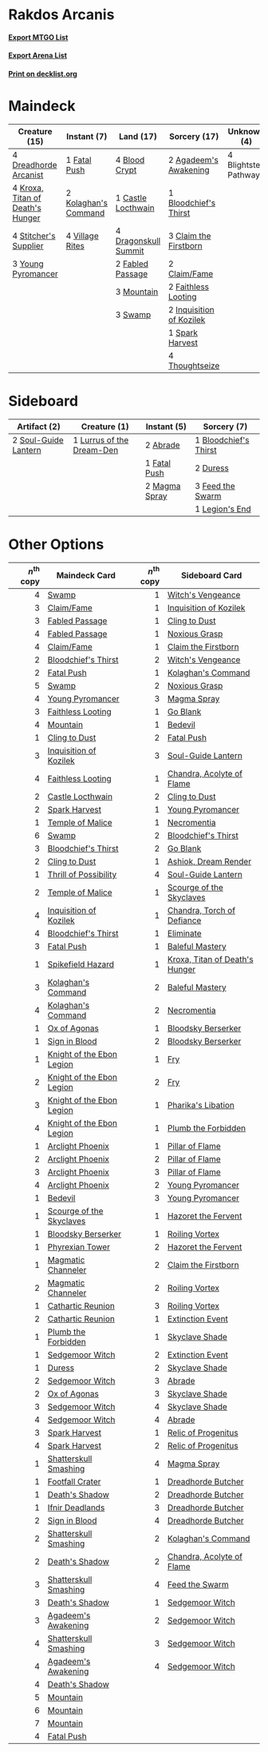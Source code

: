 # Rakdos Arcanis

#### [Export MTGO List](../collection/Rakdos%20Arcanis/Rakdos%20Arcanis.txt)
#### [Export Arena List](../collection/Rakdos%20Arcanis/Rakdos%20Arcanis_arena.txt)
#### [Print on decklist.org](http://decklist.org/?deckmain=2%09Agadeem's%20Awakening%0A4%09Blightstep%20Pathway%0A4%09Blood%20Crypt%0A1%09Bloodchief's%20Thirst%0A1%09Castle%20Locthwain%0A3%09Claim%20the%20Firstborn%0A2%09Claim/Fame%0A4%09Dragonskull%20Summit%0A4%09Dreadhorde%20Arcanist%0A2%09Fabled%20Passage%0A2%09Faithless%20Looting%0A1%09Fatal%20Push%0A2%09Inquisition%20of%20Kozilek%0A2%09Kolaghan's%20Command%0A4%09Kroxa,%20Titan%20of%20Death's%20Hunger%0A3%09Mountain%0A1%09Spark%20Harvest%0A4%09Stitcher's%20Supplier%0A3%09Swamp%0A4%09Thoughtseize%0A4%09Village%20Rites%0A3%09Young%20Pyromancer&deckside=2%09Abrade%0A1%09Bloodchief's%20Thirst%0A2%09Duress%0A1%09Fatal%20Push%0A3%09Feed%20the%20Swarm%0A1%09Legion's%20End%0A1%09Lurrus%20of%20the%20Dream-Den%0A2%09Magma%20Spray%0A2%09Soul-Guide%20Lantern)
# Maindeck

|                                               Creature (15)                                               |                                          Instant (7)                                          |                                           Land (17)                                           |                                           Sorcery (17)                                            |    Unknown (4)     |
|-----------------------------------------------------------------------------------------------------------|-----------------------------------------------------------------------------------------------|-----------------------------------------------------------------------------------------------|---------------------------------------------------------------------------------------------------|--------------------|
|4 [Dreadhorde Arcanist](http://gatherer.wizards.com/Pages/Card/Details.aspx?multiverseid=461052)           |1 [Fatal Push](http://gatherer.wizards.com/Pages/Card/Details.aspx?multiverseid=423724)        |4 [Blood Crypt](http://gatherer.wizards.com/Pages/Card/Details.aspx?multiverseid=97102)        |2 [Agadeem's Awakening](http://gatherer.wizards.com/Pages/Card/Details.aspx?multiverseid=491723)   |4 Blightstep Pathway|
|4 [Kroxa, Titan of Death's Hunger](http://gatherer.wizards.com/Pages/Card/Details.aspx?multiverseid=476472)|2 [Kolaghan's Command](http://gatherer.wizards.com/Pages/Card/Details.aspx?multiverseid=394613)|1 [Castle Locthwain](http://gatherer.wizards.com/Pages/Card/Details.aspx?multiverseid=473203)  |1 [Bloodchief's Thirst](http://gatherer.wizards.com/Pages/Card/Details.aspx?multiverseid=491729)   |                    |
|4 [Stitcher's Supplier](http://gatherer.wizards.com/Pages/Card/Details.aspx?multiverseid=447257)           |4 [Village Rites](http://gatherer.wizards.com/Pages/Card/Details.aspx?multiverseid=485449)     |4 [Dragonskull Summit](http://gatherer.wizards.com/Pages/Card/Details.aspx?multiverseid=420909)|3 [Claim the Firstborn](http://gatherer.wizards.com/Pages/Card/Details.aspx?multiverseid=473080)   |                    |
|3 [Young Pyromancer](http://gatherer.wizards.com/Pages/Card/Details.aspx?multiverseid=426592)              |                                                                                               |2 [Fabled Passage](http://gatherer.wizards.com/Pages/Card/Details.aspx?multiverseid=473206)    |2 [Claim/Fame](http://gatherer.wizards.com/Pages/Card/Details.aspx?multiverseid=430839)            |                    |
|                                                                                                           |                                                                                               |3 [Mountain](http://gatherer.wizards.com/Pages/Card/Details.aspx?multiverseid=439859)          |2 [Faithless Looting](http://gatherer.wizards.com/Pages/Card/Details.aspx?multiverseid=389512)     |                    |
|                                                                                                           |                                                                                               |3 [Swamp](http://gatherer.wizards.com/Pages/Card/Details.aspx?multiverseid=439858)             |2 [Inquisition of Kozilek](http://gatherer.wizards.com/Pages/Card/Details.aspx?multiverseid=416897)|                    |
|                                                                                                           |                                                                                               |                                                                                               |1 [Spark Harvest](http://gatherer.wizards.com/Pages/Card/Details.aspx?multiverseid=461032)         |                    |
|                                                                                                           |                                                                                               |                                                                                               |4 [Thoughtseize](http://gatherer.wizards.com/Pages/Card/Details.aspx?multiverseid=438676)          |                    |


# Sideboard

|                                         Artifact (2)                                          |                                            Creature (1)                                            |                                      Instant (5)                                       |                                          Sorcery (7)                                           |
|-----------------------------------------------------------------------------------------------|----------------------------------------------------------------------------------------------------|----------------------------------------------------------------------------------------|------------------------------------------------------------------------------------------------|
|2 [Soul-Guide Lantern](http://gatherer.wizards.com/Pages/Card/Details.aspx?multiverseid=476488)|1 [Lurrus of the Dream-Den](http://gatherer.wizards.com/Pages/Card/Details.aspx?multiverseid=479746)|2 [Abrade](http://gatherer.wizards.com/Pages/Card/Details.aspx?multiverseid=430772)     |1 [Bloodchief's Thirst](http://gatherer.wizards.com/Pages/Card/Details.aspx?multiverseid=491729)|
|                                                                                               |                                                                                                    |1 [Fatal Push](http://gatherer.wizards.com/Pages/Card/Details.aspx?multiverseid=423724) |2 [Duress](http://gatherer.wizards.com/Pages/Card/Details.aspx?multiverseid=14557)              |
|                                                                                               |                                                                                                    |2 [Magma Spray](http://gatherer.wizards.com/Pages/Card/Details.aspx?multiverseid=426843)|3 [Feed the Swarm](http://gatherer.wizards.com/Pages/Card/Details.aspx?multiverseid=491737)     |
|                                                                                               |                                                                                                    |                                                                                        |1 [Legion's End](http://gatherer.wizards.com/Pages/Card/Details.aspx?multiverseid=466860)       |


# Other Options

|*n*<sup>th</sup> copy|                                           Maindeck Card                                            |*n*<sup>th</sup> copy|                                             Sideboard Card                                              |
|--------------------:|----------------------------------------------------------------------------------------------------|--------------------:|---------------------------------------------------------------------------------------------------------|
|                    4|[Swamp](http://gatherer.wizards.com/Pages/Card/Details.aspx?multiverseid=439858)                    |                    1|[Witch's Vengeance](http://gatherer.wizards.com/Pages/Card/Details.aspx?multiverseid=473073)             |
|                    3|[Claim/Fame](http://gatherer.wizards.com/Pages/Card/Details.aspx?multiverseid=430839)               |                    1|[Inquisition of Kozilek](http://gatherer.wizards.com/Pages/Card/Details.aspx?multiverseid=416897)        |
|                    3|[Fabled Passage](http://gatherer.wizards.com/Pages/Card/Details.aspx?multiverseid=473206)           |                    1|[Cling to Dust](http://gatherer.wizards.com/Pages/Card/Details.aspx?multiverseid=476338)                 |
|                    4|[Fabled Passage](http://gatherer.wizards.com/Pages/Card/Details.aspx?multiverseid=473206)           |                    1|[Noxious Grasp](http://gatherer.wizards.com/Pages/Card/Details.aspx?multiverseid=466864)                 |
|                    4|[Claim/Fame](http://gatherer.wizards.com/Pages/Card/Details.aspx?multiverseid=430839)               |                    1|[Claim the Firstborn](http://gatherer.wizards.com/Pages/Card/Details.aspx?multiverseid=473080)           |
|                    2|[Bloodchief's Thirst](http://gatherer.wizards.com/Pages/Card/Details.aspx?multiverseid=491729)      |                    2|[Witch's Vengeance](http://gatherer.wizards.com/Pages/Card/Details.aspx?multiverseid=473073)             |
|                    2|[Fatal Push](http://gatherer.wizards.com/Pages/Card/Details.aspx?multiverseid=423724)               |                    1|[Kolaghan's Command](http://gatherer.wizards.com/Pages/Card/Details.aspx?multiverseid=394613)            |
|                    5|[Swamp](http://gatherer.wizards.com/Pages/Card/Details.aspx?multiverseid=439858)                    |                    2|[Noxious Grasp](http://gatherer.wizards.com/Pages/Card/Details.aspx?multiverseid=466864)                 |
|                    4|[Young Pyromancer](http://gatherer.wizards.com/Pages/Card/Details.aspx?multiverseid=426592)         |                    3|[Magma Spray](http://gatherer.wizards.com/Pages/Card/Details.aspx?multiverseid=426843)                   |
|                    3|[Faithless Looting](http://gatherer.wizards.com/Pages/Card/Details.aspx?multiverseid=389512)        |                    1|[Go Blank](http://gatherer.wizards.com/Pages/Card/Details.aspx?multiverseid=513549)                      |
|                    4|[Mountain](http://gatherer.wizards.com/Pages/Card/Details.aspx?multiverseid=439859)                 |                    1|[Bedevil](http://gatherer.wizards.com/Pages/Card/Details.aspx?multiverseid=457301)                       |
|                    1|[Cling to Dust](http://gatherer.wizards.com/Pages/Card/Details.aspx?multiverseid=476338)            |                    2|[Fatal Push](http://gatherer.wizards.com/Pages/Card/Details.aspx?multiverseid=423724)                    |
|                    3|[Inquisition of Kozilek](http://gatherer.wizards.com/Pages/Card/Details.aspx?multiverseid=416897)   |                    3|[Soul-Guide Lantern](http://gatherer.wizards.com/Pages/Card/Details.aspx?multiverseid=476488)            |
|                    4|[Faithless Looting](http://gatherer.wizards.com/Pages/Card/Details.aspx?multiverseid=389512)        |                    1|[Chandra, Acolyte of Flame](http://gatherer.wizards.com/Pages/Card/Details.aspx?multiverseid=466880)     |
|                    2|[Castle Locthwain](http://gatherer.wizards.com/Pages/Card/Details.aspx?multiverseid=473203)         |                    2|[Cling to Dust](http://gatherer.wizards.com/Pages/Card/Details.aspx?multiverseid=476338)                 |
|                    2|[Spark Harvest](http://gatherer.wizards.com/Pages/Card/Details.aspx?multiverseid=461032)            |                    1|[Young Pyromancer](http://gatherer.wizards.com/Pages/Card/Details.aspx?multiverseid=426592)              |
|                    1|[Temple of Malice](http://gatherer.wizards.com/Pages/Card/Details.aspx?multiverseid=378536)         |                    1|[Necromentia](http://gatherer.wizards.com/Pages/Card/Details.aspx?multiverseid=485439)                   |
|                    6|[Swamp](http://gatherer.wizards.com/Pages/Card/Details.aspx?multiverseid=439858)                    |                    2|[Bloodchief's Thirst](http://gatherer.wizards.com/Pages/Card/Details.aspx?multiverseid=491729)           |
|                    3|[Bloodchief's Thirst](http://gatherer.wizards.com/Pages/Card/Details.aspx?multiverseid=491729)      |                    2|[Go Blank](http://gatherer.wizards.com/Pages/Card/Details.aspx?multiverseid=513549)                      |
|                    2|[Cling to Dust](http://gatherer.wizards.com/Pages/Card/Details.aspx?multiverseid=476338)            |                    1|[Ashiok, Dream Render](http://gatherer.wizards.com/Pages/Card/Details.aspx?multiverseid=461155)          |
|                    1|[Thrill of Possibility](http://gatherer.wizards.com/Pages/Card/Details.aspx?multiverseid=473108)    |                    4|[Soul-Guide Lantern](http://gatherer.wizards.com/Pages/Card/Details.aspx?multiverseid=476488)            |
|                    2|[Temple of Malice](http://gatherer.wizards.com/Pages/Card/Details.aspx?multiverseid=378536)         |                    1|[Scourge of the Skyclaves](http://gatherer.wizards.com/Pages/Card/Details.aspx?multiverseid=491760)      |
|                    4|[Inquisition of Kozilek](http://gatherer.wizards.com/Pages/Card/Details.aspx?multiverseid=416897)   |                    1|[Chandra, Torch of Defiance](http://gatherer.wizards.com/Pages/Card/Details.aspx?multiverseid=417683)    |
|                    4|[Bloodchief's Thirst](http://gatherer.wizards.com/Pages/Card/Details.aspx?multiverseid=491729)      |                    1|[Eliminate](http://gatherer.wizards.com/Pages/Card/Details.aspx?multiverseid=485420)                     |
|                    3|[Fatal Push](http://gatherer.wizards.com/Pages/Card/Details.aspx?multiverseid=423724)               |                    1|[Baleful Mastery](http://gatherer.wizards.com/Pages/Card/Details.aspx?multiverseid=513541)               |
|                    1|[Spikefield Hazard](http://gatherer.wizards.com/Pages/Card/Details.aspx?multiverseid=491809)        |                    1|[Kroxa, Titan of Death's Hunger](http://gatherer.wizards.com/Pages/Card/Details.aspx?multiverseid=476472)|
|                    3|[Kolaghan's Command](http://gatherer.wizards.com/Pages/Card/Details.aspx?multiverseid=394613)       |                    2|[Baleful Mastery](http://gatherer.wizards.com/Pages/Card/Details.aspx?multiverseid=513541)               |
|                    4|[Kolaghan's Command](http://gatherer.wizards.com/Pages/Card/Details.aspx?multiverseid=394613)       |                    2|[Necromentia](http://gatherer.wizards.com/Pages/Card/Details.aspx?multiverseid=485439)                   |
|                    1|[Ox of Agonas](http://gatherer.wizards.com/Pages/Card/Details.aspx?multiverseid=476398)             |                    1|[Bloodsky Berserker](http://gatherer.wizards.com/Pages/Card/Details.aspx?multiverseid=503688)            |
|                    1|[Sign in Blood](http://gatherer.wizards.com/Pages/Card/Details.aspx?multiverseid=220480)            |                    2|[Bloodsky Berserker](http://gatherer.wizards.com/Pages/Card/Details.aspx?multiverseid=503688)            |
|                    1|[Knight of the Ebon Legion](http://gatherer.wizards.com/Pages/Card/Details.aspx?multiverseid=466859)|                    1|[Fry](http://gatherer.wizards.com/Pages/Card/Details.aspx?multiverseid=466894)                           |
|                    2|[Knight of the Ebon Legion](http://gatherer.wizards.com/Pages/Card/Details.aspx?multiverseid=466859)|                    2|[Fry](http://gatherer.wizards.com/Pages/Card/Details.aspx?multiverseid=466894)                           |
|                    3|[Knight of the Ebon Legion](http://gatherer.wizards.com/Pages/Card/Details.aspx?multiverseid=466859)|                    1|[Pharika's Libation](http://gatherer.wizards.com/Pages/Card/Details.aspx?multiverseid=476362)            |
|                    4|[Knight of the Ebon Legion](http://gatherer.wizards.com/Pages/Card/Details.aspx?multiverseid=466859)|                    1|[Plumb the Forbidden](http://gatherer.wizards.com/Pages/Card/Details.aspx?multiverseid=513558)           |
|                    1|[Arclight Phoenix](http://gatherer.wizards.com/Pages/Card/Details.aspx?multiverseid=452841)         |                    1|[Pillar of Flame](http://gatherer.wizards.com/Pages/Card/Details.aspx?multiverseid=240013)               |
|                    2|[Arclight Phoenix](http://gatherer.wizards.com/Pages/Card/Details.aspx?multiverseid=452841)         |                    2|[Pillar of Flame](http://gatherer.wizards.com/Pages/Card/Details.aspx?multiverseid=240013)               |
|                    3|[Arclight Phoenix](http://gatherer.wizards.com/Pages/Card/Details.aspx?multiverseid=452841)         |                    3|[Pillar of Flame](http://gatherer.wizards.com/Pages/Card/Details.aspx?multiverseid=240013)               |
|                    4|[Arclight Phoenix](http://gatherer.wizards.com/Pages/Card/Details.aspx?multiverseid=452841)         |                    2|[Young Pyromancer](http://gatherer.wizards.com/Pages/Card/Details.aspx?multiverseid=426592)              |
|                    1|[Bedevil](http://gatherer.wizards.com/Pages/Card/Details.aspx?multiverseid=457301)                  |                    3|[Young Pyromancer](http://gatherer.wizards.com/Pages/Card/Details.aspx?multiverseid=426592)              |
|                    1|[Scourge of the Skyclaves](http://gatherer.wizards.com/Pages/Card/Details.aspx?multiverseid=491760) |                    1|[Hazoret the Fervent](http://gatherer.wizards.com/Pages/Card/Details.aspx?multiverseid=426838)           |
|                    1|[Bloodsky Berserker](http://gatherer.wizards.com/Pages/Card/Details.aspx?multiverseid=503688)       |                    1|[Roiling Vortex](http://gatherer.wizards.com/Pages/Card/Details.aspx?multiverseid=491797)                |
|                    1|[Phyrexian Tower](http://gatherer.wizards.com/Pages/Card/Details.aspx?multiverseid=456844)          |                    2|[Hazoret the Fervent](http://gatherer.wizards.com/Pages/Card/Details.aspx?multiverseid=426838)           |
|                    1|[Magmatic Channeler](http://gatherer.wizards.com/Pages/Card/Details.aspx?multiverseid=491789)       |                    2|[Claim the Firstborn](http://gatherer.wizards.com/Pages/Card/Details.aspx?multiverseid=473080)           |
|                    2|[Magmatic Channeler](http://gatherer.wizards.com/Pages/Card/Details.aspx?multiverseid=491789)       |                    2|[Roiling Vortex](http://gatherer.wizards.com/Pages/Card/Details.aspx?multiverseid=491797)                |
|                    1|[Cathartic Reunion](http://gatherer.wizards.com/Pages/Card/Details.aspx?multiverseid=417682)        |                    3|[Roiling Vortex](http://gatherer.wizards.com/Pages/Card/Details.aspx?multiverseid=491797)                |
|                    2|[Cathartic Reunion](http://gatherer.wizards.com/Pages/Card/Details.aspx?multiverseid=417682)        |                    1|[Extinction Event](http://gatherer.wizards.com/Pages/Card/Details.aspx?multiverseid=479608)              |
|                    1|[Plumb the Forbidden](http://gatherer.wizards.com/Pages/Card/Details.aspx?multiverseid=513558)      |                    1|[Skyclave Shade](http://gatherer.wizards.com/Pages/Card/Details.aspx?multiverseid=491763)                |
|                    1|[Sedgemoor Witch](http://gatherer.wizards.com/Pages/Card/Details.aspx?multiverseid=513563)          |                    2|[Extinction Event](http://gatherer.wizards.com/Pages/Card/Details.aspx?multiverseid=479608)              |
|                    1|[Duress](http://gatherer.wizards.com/Pages/Card/Details.aspx?multiverseid=14557)                    |                    2|[Skyclave Shade](http://gatherer.wizards.com/Pages/Card/Details.aspx?multiverseid=491763)                |
|                    2|[Sedgemoor Witch](http://gatherer.wizards.com/Pages/Card/Details.aspx?multiverseid=513563)          |                    3|[Abrade](http://gatherer.wizards.com/Pages/Card/Details.aspx?multiverseid=430772)                        |
|                    2|[Ox of Agonas](http://gatherer.wizards.com/Pages/Card/Details.aspx?multiverseid=476398)             |                    3|[Skyclave Shade](http://gatherer.wizards.com/Pages/Card/Details.aspx?multiverseid=491763)                |
|                    3|[Sedgemoor Witch](http://gatherer.wizards.com/Pages/Card/Details.aspx?multiverseid=513563)          |                    4|[Skyclave Shade](http://gatherer.wizards.com/Pages/Card/Details.aspx?multiverseid=491763)                |
|                    4|[Sedgemoor Witch](http://gatherer.wizards.com/Pages/Card/Details.aspx?multiverseid=513563)          |                    4|[Abrade](http://gatherer.wizards.com/Pages/Card/Details.aspx?multiverseid=430772)                        |
|                    3|[Spark Harvest](http://gatherer.wizards.com/Pages/Card/Details.aspx?multiverseid=461032)            |                    1|[Relic of Progenitus](http://gatherer.wizards.com/Pages/Card/Details.aspx?multiverseid=174824)           |
|                    4|[Spark Harvest](http://gatherer.wizards.com/Pages/Card/Details.aspx?multiverseid=461032)            |                    2|[Relic of Progenitus](http://gatherer.wizards.com/Pages/Card/Details.aspx?multiverseid=174824)           |
|                    1|[Shatterskull Smashing](http://gatherer.wizards.com/Pages/Card/Details.aspx?multiverseid=491802)    |                    4|[Magma Spray](http://gatherer.wizards.com/Pages/Card/Details.aspx?multiverseid=426843)                   |
|                    1|[Footfall Crater](http://gatherer.wizards.com/Pages/Card/Details.aspx?multiverseid=479638)          |                    1|[Dreadhorde Butcher](http://gatherer.wizards.com/Pages/Card/Details.aspx?multiverseid=461121)            |
|                    1|[Death's Shadow](http://gatherer.wizards.com/Pages/Card/Details.aspx?multiverseid=425889)           |                    2|[Dreadhorde Butcher](http://gatherer.wizards.com/Pages/Card/Details.aspx?multiverseid=461121)            |
|                    1|[Ifnir Deadlands](http://gatherer.wizards.com/Pages/Card/Details.aspx?multiverseid=430868)          |                    3|[Dreadhorde Butcher](http://gatherer.wizards.com/Pages/Card/Details.aspx?multiverseid=461121)            |
|                    2|[Sign in Blood](http://gatherer.wizards.com/Pages/Card/Details.aspx?multiverseid=220480)            |                    4|[Dreadhorde Butcher](http://gatherer.wizards.com/Pages/Card/Details.aspx?multiverseid=461121)            |
|                    2|[Shatterskull Smashing](http://gatherer.wizards.com/Pages/Card/Details.aspx?multiverseid=491802)    |                    2|[Kolaghan's Command](http://gatherer.wizards.com/Pages/Card/Details.aspx?multiverseid=394613)            |
|                    2|[Death's Shadow](http://gatherer.wizards.com/Pages/Card/Details.aspx?multiverseid=425889)           |                    2|[Chandra, Acolyte of Flame](http://gatherer.wizards.com/Pages/Card/Details.aspx?multiverseid=466880)     |
|                    3|[Shatterskull Smashing](http://gatherer.wizards.com/Pages/Card/Details.aspx?multiverseid=491802)    |                    4|[Feed the Swarm](http://gatherer.wizards.com/Pages/Card/Details.aspx?multiverseid=491737)                |
|                    3|[Death's Shadow](http://gatherer.wizards.com/Pages/Card/Details.aspx?multiverseid=425889)           |                    1|[Sedgemoor Witch](http://gatherer.wizards.com/Pages/Card/Details.aspx?multiverseid=513563)               |
|                    3|[Agadeem's Awakening](http://gatherer.wizards.com/Pages/Card/Details.aspx?multiverseid=491723)      |                    2|[Sedgemoor Witch](http://gatherer.wizards.com/Pages/Card/Details.aspx?multiverseid=513563)               |
|                    4|[Shatterskull Smashing](http://gatherer.wizards.com/Pages/Card/Details.aspx?multiverseid=491802)    |                    3|[Sedgemoor Witch](http://gatherer.wizards.com/Pages/Card/Details.aspx?multiverseid=513563)               |
|                    4|[Agadeem's Awakening](http://gatherer.wizards.com/Pages/Card/Details.aspx?multiverseid=491723)      |                    4|[Sedgemoor Witch](http://gatherer.wizards.com/Pages/Card/Details.aspx?multiverseid=513563)               |
|                    4|[Death's Shadow](http://gatherer.wizards.com/Pages/Card/Details.aspx?multiverseid=425889)           |                     |                                                                                                         |
|                    5|[Mountain](http://gatherer.wizards.com/Pages/Card/Details.aspx?multiverseid=439859)                 |                     |                                                                                                         |
|                    6|[Mountain](http://gatherer.wizards.com/Pages/Card/Details.aspx?multiverseid=439859)                 |                     |                                                                                                         |
|                    7|[Mountain](http://gatherer.wizards.com/Pages/Card/Details.aspx?multiverseid=439859)                 |                     |                                                                                                         |
|                    4|[Fatal Push](http://gatherer.wizards.com/Pages/Card/Details.aspx?multiverseid=423724)               |                     |                                                                                                         |

